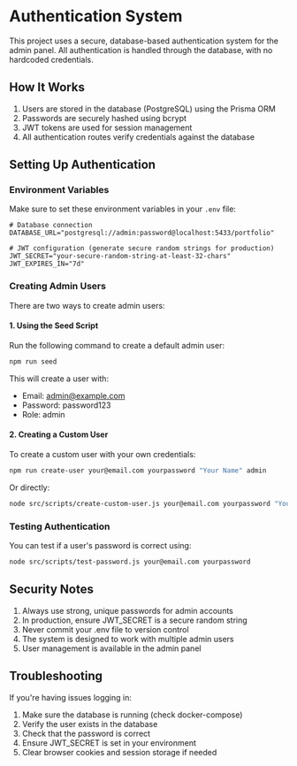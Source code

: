 # Authentication System

This project uses a secure, database-based authentication system for the admin panel. All authentication is handled through the database, with no hardcoded credentials.

## How It Works

1. Users are stored in the database (PostgreSQL) using the Prisma ORM
2. Passwords are securely hashed using bcrypt
3. JWT tokens are used for session management
4. All authentication routes verify credentials against the database

## Setting Up Authentication

### Environment Variables

Make sure to set these environment variables in your `.env` file:

```
# Database connection
DATABASE_URL="postgresql://admin:password@localhost:5433/portfolio"

# JWT configuration (generate secure random strings for production)
JWT_SECRET="your-secure-random-string-at-least-32-chars"
JWT_EXPIRES_IN="7d"
```

### Creating Admin Users

There are two ways to create admin users:

#### 1. Using the Seed Script

Run the following command to create a default admin user:

```bash
npm run seed
```

This will create a user with:
- Email: admin@example.com
- Password: password123
- Role: admin

#### 2. Creating a Custom User

To create a custom user with your own credentials:

```bash
npm run create-user your@email.com yourpassword "Your Name" admin
```

Or directly:

```bash
node src/scripts/create-custom-user.js your@email.com yourpassword "Your Name" admin
```

### Testing Authentication

You can test if a user's password is correct using:

```bash
node src/scripts/test-password.js your@email.com yourpassword
```

## Security Notes

1. Always use strong, unique passwords for admin accounts
2. In production, ensure JWT_SECRET is a secure random string
3. Never commit your .env file to version control
4. The system is designed to work with multiple admin users
5. User management is available in the admin panel

## Troubleshooting

If you're having issues logging in:

1. Make sure the database is running (check docker-compose)
2. Verify the user exists in the database
3. Check that the password is correct
4. Ensure JWT_SECRET is set in your environment
5. Clear browser cookies and session storage if needed
